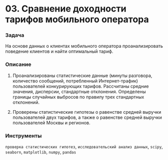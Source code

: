 # 03. Сравнение доходности тарифов мобильного оператора

### Задача

На основе данных о клиентах мобильного оператора проанализировать поведение клиентов и найти оптимальный тариф.

### Описание

1. Проанализированы статистические данные (минуты разговора, количество сообщений, потребленный Интернет-трафик) пользователей конкурирующих тарифов. Рассчитаны средние значения, дисперсии, стандартные отклонения. Определены границы случайных выбросов по правилу трех стандартных отклонений.

2. Проверены статистические гипотезы о равенстве средней выручки пользователей двух тарифов, а также о равенстве средней выручки пользователей Москвы и регионов.

### Инструменты

`проверка статистических гипотез`, `исследовательский анализ данных`, `scipy`, `seaborn`, `matplotlib`, `numpy`, `pandas`